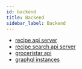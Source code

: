 ```yaml
---
id: backend
title: Backend
sidebar_label: Backend
---
```


* [recipe api server]()
* [recipe search api server]()
* [groceristar api]()
* [graphql instances]()
